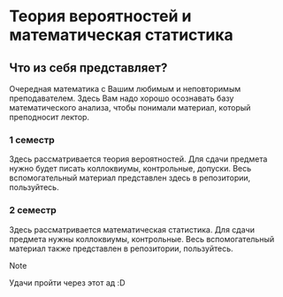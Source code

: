 # Теория вероятностей и математическая статистика

## Что из себя представляет? 

Очередная математика с Вашим любимым и неповторимым преподавателем.
Здесь Вам надо хорошо осознавать базу математического анализа, чтобы понимали материал, который преподносит лектор. 

### 1 семестр

Здесь рассматривается теория вероятностей. Для сдачи предмета нужно будет писать коллоквиумы, контрольные, допуски. 
Весь вспомогательный материал представлен здесь в репозитории, пользуйтесь. 

### 2 семестр

Здесь рассматривается математическая статистика. Для сдачи предмета нужны коллоквиумы, контрольные. 
Весь вспомогательный материал также представлен в репозитории, пользуйтесь. 

> [!NOTE]
> Удачи пройти через этот ад :D
